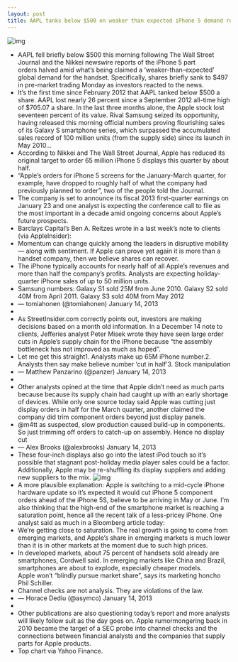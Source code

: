 ```yaml
---
layout: post
title: AAPL tanks below $500 on weaker than expected iPhone 5 demand rumor
---
```

![img](http://media.idownloadblog.com/wp-content/uploads/2013/01/Yahoo-finance-AAPL-20130114.png)
* AAPL fell briefly below $500 this morning following The Wall Street Journal and the Nikkei newswire reports of the iPhone 5 part orders halved amid what’s being claimed a ‘weaker-than-expected’ global demand for the handset. Specifically, shares briefly sank to $497 in pre-market trading Monday as investors reacted to the news.
* It’s the first time since February 2012 that AAPL tanked below $500 a share. AAPL lost nearly 26 percent since a September 2012 all-time high of $705.07 a share. In the last three months alone, the Apple stock lost seventeen percent of its value. Rival Samsung seized its opportunity, having released this morning official numbers proving flourishing sales of its Galaxy S smartphone series, which surpassed the accumulated sales record of 100 million units (from the supply side) since its launch in May 2010…
* According to Nikkei and The Wall Street Journal, Apple has reduced its original target to order 65 million iPhone 5 displays this quarter by about half.
* “Apple’s orders for iPhone 5 screens for the January-March quarter, for example, have dropped to roughly half of what the company had previously planned to order”, two of the people told the Journal.
* The company is set to announce its fiscal 2013 first-quarter earnings on January 23 and one analyst is expecting the conference call to file as the most important in a decade amid ongoing concerns about Apple’s future prospects.
* Barclays Capital’s Ben A. Reitzes wrote in a last week’s note to clients (via AppleInsider):
* Momentum can change quickly among the leaders in disruptive mobility — along with sentiment. If Apple can prove yet again it is more than a handset company, then we believe shares can recover.
* The iPhone typically accounts for nearly half of all Apple’s revenues and more than half the company’s profits. Analysts are expecting holiday-quarter iPhone sales of up to 50 million units.
* Samsung numbers: Galaxy S1 sold 25M from June 2010. Galaxy S2 sold 40M from April 2011. Galaxy S3 sold 40M from May 2012
* — tomiahonen (@tomiahonen) January 14, 2013
*  
* As StreetInsider.com correctly points out, investors are making decisions based on a month old information. In a December 14 note to clients, Jefferies analyst Peter Misek wrote they have seen large order cuts in Apple’s supply chain for the iPhone because “the assembly bottleneck has not improved as much as hoped”.
* Let me get this straight1. Analysts make up 65M iPhone number.2. Analysts then say make believe number ‘cut in half’3. Stock manipulation
* — Matthew Panzarino (@panzer) January 14, 2013
*  
* Other analysts opined at the time that Apple didn’t need as much parts because because its supply chain had caught up with an early shortage of devices. While only one source today said Apple was cutting just display orders in half for the March quarter, another claimed the company did trim component orders beyond just display panels.
* @m4tt as suspected, slow production caused build-up in components. So just trimming off orders to catch-up on assembly. Hence no display cut
* — Alex Brooks (@alexbrooks) January 14, 2013
* These four-inch displays also go into the latest iPod touch so it’s possible that stagnant post-holiday media player sales could be a factor. Additionally, Apple may be re-shuffling its display suppliers and adding new suppliers to the mix.
![img](http://media.idownloadblog.com/wp-content/uploads/2010/09/iPhone-4-Manufacturing.png)
* A more plausible explanation: Apple is switching to a mid-cycle iPhone hardware update so it’s expected it would cut iPhone 5 component orders ahead of the iPhone 5S, believe to be arriving in May or June. I’m also thinking that the high-end of the smartphone market is reaching a saturation point, hence all the recent talk of a less-pricey iPhone. One analyst said as much in a Bloomberg article today:
* We’re getting close to saturation. The real growth is going to come from emerging markets, and Apple’s share in emerging markets is much lower than it is in other markets at the moment due to such high prices.
* In developed markets, about 75 percent of handsets sold already are smartphones, Cordwell said. In emerging markets like China and Brazil, smartphones are about to explode, especially cheaper models. Apple won’t “blindly pursue market share”, says its marketing honcho Phil Schiller.
* Channel checks are not analysis. They are violations of the law.
* — Horace Dediu (@asymco) January 14, 2013
*  
* Other publications are also questioning today’s report and more analysts will likely follow suit as the day goes on. Apple rumormongering back in 2010 became the target of a SEC probe into channel checks and the connections between financial analysts and the companies that supply parts for Apple products.
* Top chart via Yahoo Finance.

